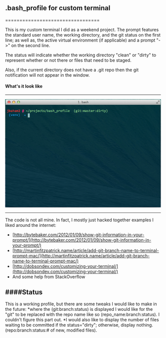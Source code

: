 ## .bash_profile for custom terminal
=================================

This is my custom terminal I did as a weekend project. The prompt features the standard user name, the working directory, and the git status on the first line; as well as, the active virtual environment (if applicable) and a prompt "->" on the second line. 

The status will indicate whether the working directory "clean" or "dirty" to represent whether or not there or files that need to be staged. 

Also, if the current directory does not have a .git repo then the git notification will not appear in the window. 


#### What's it look like
-------------------


![Terminal Screenshot](https://github.com/jbaham2/bash_profile/blob/master/images/Screen%20Shot%202014-11-02%20at%205.41.22%20PM.png)

-----------------

The code is not all mine. In fact, I mostly just hacked together examples I liked around the internet:

* [http://bytebaker.com/2012/01/09/show-git-information-in-your-prompt/](http://bytebaker.com/2012/01/09/show-git-information-in-your-prompt/)
* [http://martinfitzpatrick.name/article/add-git-branch-name-to-terminal-prompt-mac/](http://martinfitzpatrick.name/article/add-git-branch-name-to-terminal-prompt-mac/)
* [http://dobsondev.com/customizing-your-terminal/](http://dobsondev.com/customizing-your-terminal/)
* And some help from StackOverflow



####Status
------

This is a working profile, but there are some tweaks I would like to make in the future:
*where the (git:branch:status) is displayed I would like for the "git" to be replaced with the repo name like so (repo_name:branch:status). I couldn't figure this part out. 
*I would also like to display the number of files waiting to be committed if the status="dirty"; otherwise, display nothing. (repo:branch:status:# of new, modified files).



